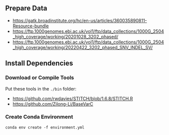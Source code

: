 ## Prepare Data

- https://gatk.broadinstitute.org/hc/en-us/articles/360035890811-Resource-bundle
- https://ftp.1000genomes.ebi.ac.uk/vol1/ftp/data_collections/1000G_2504_high_coverage/working/20201028_3202_phased/
- https://ftp.1000genomes.ebi.ac.uk/vol1/ftp/data_collections/1000G_2504_high_coverage/working/20220422_3202_phased_SNV_INDEL_SV/

## Install Dependencies

### Download or Compile Tools

Put these tools in the `./bin` folder:

- https://github.com/rwdavies/STITCH/blob/1.6.8/STITCH.R
- https://github.com/Zilong-Li/BaseVarC

### Create Conda Environment

```shell
conda env create -f environment.yml
```

